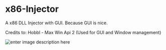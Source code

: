 # x86-Injector
A x86 DLL Injector with GUI. Because GUI is nice.


Credits to:
Hobbl - Max Win Api 2 (Used for GUI and Window management)

![enter image description here](https://cdn.discordapp.com/attachments/847831991813668907/954705443417124875/unknown.png)
